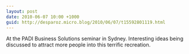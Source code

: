 ```yaml
---
layout: post
date: 2010-06-07 10:00 +1000
guid: http://desparoz.micro.blog/2010/06/07/t15592801119.html
---
```

At the PADI Business Solutions seminar in Sydney. Interesting ideas being discussed to attract more people into this terrific recreation.
